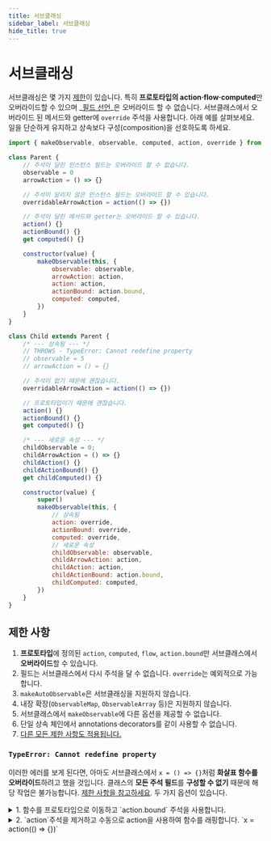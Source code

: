 ```yaml
---
title: 서브클래싱
sidebar_label: 서브클래싱
hide_title: true
---
```


<script async type="text/javascript" src="//cdn.carbonads.com/carbon.js?serve=CEBD4KQ7&placement=mobxjsorg" id="_carbonads_js"></script>

# 서브클래싱

서브클래싱은 몇 가지 [제한](#limitations)이 있습니다. 특히 **프로토타입의 action·flow·computed**만 오버라이드할 수 있으며 _[필드 선언](https://developer.mozilla.org/ko/docs/Web/JavaScript/Reference/Classes#field_declarations)_은 오버라이드 할 수 없습니다. 서브클래스에서 오버라이드 된 메서드와 getter에 `override` 주석을 사용합니다. 아래 예를 살펴보세요. 일을 단순하게 유지하고 상속보다 구성(composition)을 선호하도록 하세요.

```javascript
import { makeObservable, observable, computed, action, override } from "mobx"

class Parent {
    // 주석이 달린 인스턴스 필드는 오버라이드 할 수 없습니다.
    observable = 0
    arrowAction = () => {}

    // 주석이 달리지 않은 인스턴스 필드는 오버라이드 할 수 있습니다.
    overridableArrowAction = action(() => {})

    // 주석이 달린 메서드와 getter는 오버라이드 할 수 있습니다.
    action() {}
    actionBound() {}
    get computed() {}

    constructor(value) {
        makeObservable(this, {
            observable: observable,
            arrowAction: action,
            action: action,
            actionBound: action.bound,
            computed: computed,
        })
    }
}

class Child extends Parent {
    /* --- 상속됨 --- */
    // THROWS - TypeError: Cannot redefine property
    // observable = 5
    // arrowAction = () = {}

    // 주석이 없기 때문에 괜찮습니다.
    overridableArrowAction = action(() => {})

    // 프로토타입이기 때문에 괜찮습니다.
    action() {}
    actionBound() {}
    get computed() {}

    /* --- 새로운 속성 --- */
    childObservable = 0;
    childArrowAction = () => {}
    childAction() {}
    childActionBound() {}
    get childComputed() {}

    constructor(value) {
        super()
        makeObservable(this, {
            // 상속됨
            action: override,
            actionBound: override,
            computed: override,
            // 새로운 속성
            childObservable: observable,
            childArrowAction: action,
            childAction: action,
            childActionBound: action.bound,
            childComputed: computed,
        })
    }
}
```

## 제한 사항

1. **프로토타입**에 정의된 `action`, `computed`, `flow`, `action.bound`만 서브클래스에서 **오버라이드**할 수 있습니다.
1. 필드는 서브클래스에서 다시 주석을 달 수 없습니다. `override`는 예외적으로 가능합니다.
1. `makeAutoObservable`은 서브클래싱을 지원하지 않습니다.
1. 내장 확장(`ObservableMap`, `ObservableArray` 등)은 지원하지 않습니다.
1. 서브클래스에서 `makeObservable`에 다른 옵션을 제공할 수 없습니다.
1. 단일 상속 체인에서 annotations·decorators를 같이 사용할 수 없습니다.
1. [다른 모든 제한 사항도 적용됩니다.](observable-state.html#limitations)

### `TypeError: Cannot redefine property`

이러한 에러를 보게 된다면, 아마도 서브클래스에서 `x = () => {}`처럼 **화살표 함수를 오버라이드**하려고 했을 것입니다. 클래스의 **모든 주석 필드**를 **구성할 수 없기** 때문에 해당 작업은 불가능합니다. [제한 사항을 참고하세요](observable-state.md#limitations). 두 가지 옵션이 있습니다.

<details><summary>1. 함수를 프로토타입으로 이동하고 `action.bound` 주석을 사용합니다.</summary>

```javascript
class Parent {
    // action = () => {};
    // =>
    action() {}

    constructor() {
        makeObservable(this, {
            action: action.bound
        })
    }
}
class Child {
    action() {}

    constructor() {
        super()
        makeObservable(this, {
            action: override
        })
    }
}
```

</details>
<details><summary>2. `action`주석을 제거하고 수동으로 action을 사용하여 함수를 래핑합니다. `x = action(() => {})`</summary>

```javascript
class Parent {
    // action = () => {};
    // =>
    action = action(() => {})

    constructor() {
        makeObservable(this, {}) // <-- 주석 제거됨
    }
}
class Child {
    action = action(() => {})

    constructor() {
        super()
        makeObservable(this, {}) // <-- 주석 제거됨
    }
}
```

</details>
